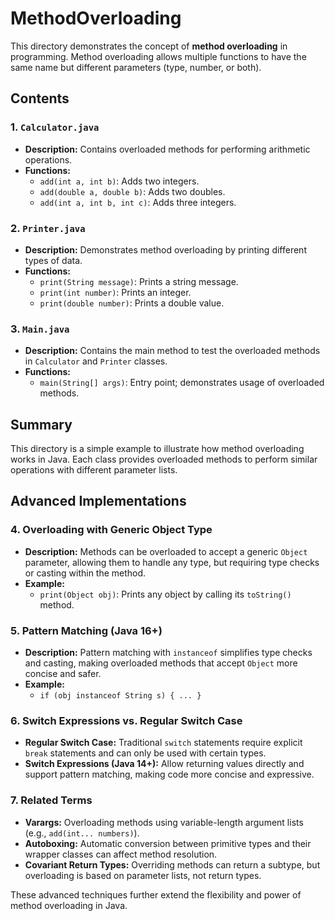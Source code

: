 # MethodOverloading

This directory demonstrates the concept of **method overloading** in programming. Method overloading allows multiple functions to have the same name but different parameters (type, number, or both).

## Contents

### 1. `Calculator.java`
- **Description:** Contains overloaded methods for performing arithmetic operations.
- **Functions:**
  - `add(int a, int b)`: Adds two integers.
  - `add(double a, double b)`: Adds two doubles.
  - `add(int a, int b, int c)`: Adds three integers.

### 2. `Printer.java`
- **Description:** Demonstrates method overloading by printing different types of data.
- **Functions:**
  - `print(String message)`: Prints a string message.
  - `print(int number)`: Prints an integer.
  - `print(double number)`: Prints a double value.

### 3. `Main.java`
- **Description:** Contains the main method to test the overloaded methods in `Calculator` and `Printer` classes.
- **Functions:**
  - `main(String[] args)`: Entry point; demonstrates usage of overloaded methods.

## Summary

This directory is a simple example to illustrate how method overloading works in Java. Each class provides overloaded methods to perform similar operations with different parameter lists.

## Advanced Implementations

### 4. Overloading with Generic Object Type
- **Description:** Methods can be overloaded to accept a generic `Object` parameter, allowing them to handle any type, but requiring type checks or casting within the method.
- **Example:**
  - `print(Object obj)`: Prints any object by calling its `toString()` method.

### 5. Pattern Matching (Java 16+)
- **Description:** Pattern matching with `instanceof` simplifies type checks and casting, making overloaded methods that accept `Object` more concise and safer.
- **Example:**
  - `if (obj instanceof String s) { ... }`

### 6. Switch Expressions vs. Regular Switch Case
- **Regular Switch Case:** Traditional `switch` statements require explicit `break` statements and can only be used with certain types.
- **Switch Expressions (Java 14+):** Allow returning values directly and support pattern matching, making code more concise and expressive.

### 7. Related Terms
- **Varargs:** Overloading methods using variable-length argument lists (e.g., `add(int... numbers)`).
- **Autoboxing:** Automatic conversion between primitive types and their wrapper classes can affect method resolution.
- **Covariant Return Types:** Overriding methods can return a subtype, but overloading is based on parameter lists, not return types.

These advanced techniques further extend the flexibility and power of method overloading in Java.